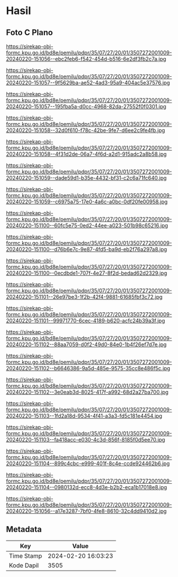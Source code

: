 # Hasil

## Foto C Plano

https://sirekap-obj-formc.kpu.go.id/bd8e/pemilu/pdpr/35/07/27/20/01/3507272001009-20240220-151056--ebc2feb6-f542-454d-b516-6e2df3fb2c7a.jpg

https://sirekap-obj-formc.kpu.go.id/bd8e/pemilu/pdpr/35/07/27/20/01/3507272001009-20240220-151057--9f5629ba-ae52-4ad3-95a9-404ac5e37576.jpg

https://sirekap-obj-formc.kpu.go.id/bd8e/pemilu/pdpr/35/07/27/20/01/3507272001009-20240220-151057--195fba5a-d0cc-4968-82da-27552f0f0301.jpg

https://sirekap-obj-formc.kpu.go.id/bd8e/pemilu/pdpr/35/07/27/20/01/3507272001009-20240220-151058--32d0f610-f78c-42be-9fe7-d6ee2c9fe4fb.jpg

https://sirekap-obj-formc.kpu.go.id/bd8e/pemilu/pdpr/35/07/27/20/01/3507272001009-20240220-151058--4f31d2de-06a7-4f6d-a2d1-915adc2a8b58.jpg

https://sirekap-obj-formc.kpu.go.id/bd8e/pemilu/pdpr/35/07/27/20/01/3507272001009-20240220-151059--dade59d1-b35e-4432-bf31-c2c6a71fc640.jpg

https://sirekap-obj-formc.kpu.go.id/bd8e/pemilu/pdpr/35/07/27/20/01/3507272001009-20240220-151059--c6975a75-17e0-4a6c-a0bc-0df20fe00958.jpg

https://sirekap-obj-formc.kpu.go.id/bd8e/pemilu/pdpr/35/07/27/20/01/3507272001009-20240220-151100--60fc5e75-0ed2-44ee-a023-501b98c65216.jpg

https://sirekap-obj-formc.kpu.go.id/bd8e/pemilu/pdpr/35/07/27/20/01/3507272001009-20240220-151100--d76b6e7c-9e87-4fd5-ba9d-eb2f76a297a8.jpg

https://sirekap-obj-formc.kpu.go.id/bd8e/pemilu/pdpr/35/07/27/20/01/3507272001009-20240220-151100--0ecdbde1-707f-4e27-8f2d-bedad62d2329.jpg

https://sirekap-obj-formc.kpu.go.id/bd8e/pemilu/pdpr/35/07/27/20/01/3507272001009-20240220-151101--26e97be3-1f2b-42f4-9881-61685fbf3c72.jpg

https://sirekap-obj-formc.kpu.go.id/bd8e/pemilu/pdpr/35/07/27/20/01/3507272001009-20240220-151101--99971770-6cec-4189-b620-acfc24b39a3f.jpg

https://sirekap-obj-formc.kpu.go.id/bd8e/pemilu/pdpr/35/07/27/20/01/3507272001009-20240220-151102--88aa7059-d0f2-49d0-84e0-1b4f26ef7d7e.jpg

https://sirekap-obj-formc.kpu.go.id/bd8e/pemilu/pdpr/35/07/27/20/01/3507272001009-20240220-151102--b6646386-9a5d-485e-9575-35cc8e486f5c.jpg

https://sirekap-obj-formc.kpu.go.id/bd8e/pemilu/pdpr/35/07/27/20/01/3507272001009-20240220-151102--3e0eab3d-8025-417f-a992-68d2a27ba700.jpg

https://sirekap-obj-formc.kpu.go.id/bd8e/pemilu/pdpr/35/07/27/20/01/3507272001009-20240220-151103--1fd2a18d-9534-4f41-a3a3-fd5c181e4454.jpg

https://sirekap-obj-formc.kpu.go.id/bd8e/pemilu/pdpr/35/07/27/20/01/3507272001009-20240220-151103--fa418acc-e030-4c3d-856f-8185f0d5ee70.jpg

https://sirekap-obj-formc.kpu.go.id/bd8e/pemilu/pdpr/35/07/27/20/01/3507272001009-20240220-151104--899c4cbc-e999-401f-8c4e-ccde924462b6.jpg

https://sirekap-obj-formc.kpu.go.id/bd8e/pemilu/pdpr/35/07/27/20/01/3507272001009-20240220-151104--0980132d-ecc8-4d3e-b2b2-eca1b17018e8.jpg

https://sirekap-obj-formc.kpu.go.id/bd8e/pemilu/pdpr/35/07/27/20/01/3507272001009-20240220-151056--a17e3287-7bf0-4fe8-8610-32c4dd9410d2.jpg


## Metadata

| Key        | Value               |
| ---------- | ------------------- |
| Time Stamp | 2024-02-20 16:03:23 |
| Kode Dapil | 3505                |



